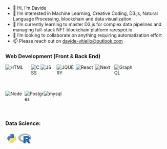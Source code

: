 - 👋 Hi, I’m Davide
- 👀 I’m interested in Machine Learning, Creative Coding, D3.js, Natural Language Processing, blockchain and data visualization
- 🌱 I’m currently learning to master D3.js for complex data pipelines and managing full-stack NFT blockchain platform rarespot.io 
- 💞️ I’m looking to collaborate on anything requiring automatization effort
- 📫 Please reach out on davide-vitiello@outlook.com

### Web Development (Front & Back End)

<img align="left" alt="HTML" width="80px" src="https://www.freepnglogos.com/uploads/html5-logo-png/html5-logo-image-logo-html-7.png" />

<img align="left" alt="CSS" width="30px" src="https://upload.wikimedia.org/wikipedia/commons/thumb/d/d5/CSS3_logo_and_wordmark.svg/1200px-CSS3_logo_and_wordmark.svg.png" />

<img align="left" alt="JS" width="50px" src="https://upload.wikimedia.org/wikipedia/commons/6/6a/JavaScript-logo.png" />

<img align="left" alt="JQUERY" width="60px" src="https://openjsf.org/wp-content/uploads/sites/84/2019/10/jquery-logo-vertical_large_square.png" />

<img align="left" alt="React" width="60px" src="https://upload.wikimedia.org/wikipedia/commons/thumb/a/a7/React-icon.svg/1280px-React-icon.svg.png" />

<img align="left" alt="Next" width="60px" src="https://upload.wikimedia.org/wikipedia/commons/thumb/8/8e/Nextjs-logo.svg/800px-Nextjs-logo.svg.png" />

<img align="left" alt="GraphQL" width="60px" src="https://upload.wikimedia.org/wikipedia/commons/thumb/1/17/GraphQL_Logo.svg/2048px-GraphQL_Logo.svg.png" />

<br /><br /><br /><br />

<img align="left" alt="Node" width="60px" src="https://www.pngitem.com/pimgs/m/520-5202823_nodejs-node-js-logo-png-transparent-png.png" />


<img align="left" alt="Postgres" width="60px" src="https://user-images.githubusercontent.com/24623425/36042969-f87531d4-0d8a-11e8-9dee-e87ab8c6a9e3.png" />


<img align="left" alt="mysql" width="60px" src="https://www.mysql.com/common/logos/logo-mysql-170x115.png" />


<br /><br /><br /><br />

### Data Science:

<img align="left" alt="Python" width="40px" src="https://raw.githubusercontent.com/github/explore/80688e429a7d4ef2fca1e82350fe8e3517d3494d/topics/python/python.png" />

<img align="left" alt="R" width="40px" src="https://raw.githubusercontent.com/github/explore/80688e429a7d4ef2fca1e82350fe8e3517d3494d/topics/r/r.png" />


<!---
Davz33/Davz33 is a ✨ special ✨ repository because its `README.md` (this file) appears on your GitHub profile.
You can click the Preview link to take a look at your changes.
--->

